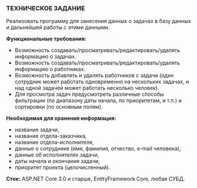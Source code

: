 ### ТЕХНИЧЕСКОЕ ЗАДАНИЕ

Реализовать программу для занесения данных о задачах в базу данных и дальнейшей работы с этими данными.



**Функциональные требования:**

- Возможность создавать/просматривать/редактировать/удалять информацию о задачах.
- Возможность создавать/просматривать/редактировать/удалять информацию о работниках.
- Возможность добавлять и удалять работников c задачи (один сотрудник может работать одновременно на нескольких задачах, и над одной задачей может работать несколько человек).
- Для просмотра задач предусмотреть различные способы фильтрации (по диапазону даты начала, по приоритетам, и т.п.) и сортировки (по основным полям).



**Необходимая для хранения информация:**
- название задачи,
- название отдела-заказчика,
- название отдела-исполнителя,
- данные о сотруднике (имя, фамилия, отчество, e-mail человека),
- данные об исполнителях задачи, 
- даты начала и окончания задачи, 
- приоритет проекта (целочисленный).



**Стек:**
ASP.NET Core 3.0 и старше, EntityFramework Core, любая СУБД.
